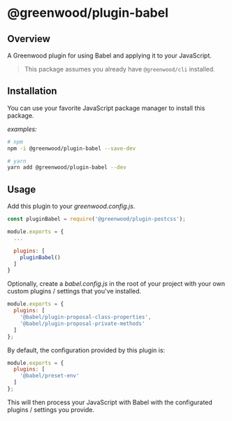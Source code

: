 # @greenwood/plugin-babel

## Overview
A Greenwood plugin for using Babel and applying it to your JavaScript.

> This package assumes you already have `@greenwood/cli` installed.

## Installation
You can use your favorite JavaScript package manager to install this package.

_examples:_
```bash
# npm
npm -i @greenwood/plugin-babel --save-dev

# yarn
yarn add @greenwood/plugin-babel --dev
```

## Usage
Add this plugin to your _greenwood.config.js_.

```javascript
const pluginBabel = require('@greenwood/plugin-postcss');

module.exports = {
  ...

  plugins: [
    pluginBabel()
  ]
}
```

Optionally, create a _babel.config.js_ in the root of your project with your own custom plugins / settings that you've installed.
```javascript
module.exports = {
  plugins: [
    '@babel/plugin-proposal-class-properties',
    '@babel/plugin-proposal-private-methods'
  ]
};
```


By default, the configuration provided by this plugin is:
```javascript
module.exports = {
  plugins: [
    '@babel/preset-env'
  ]
};
```

This will then process your JavaScript with Babel with the configurated plugins / settings you provide.  